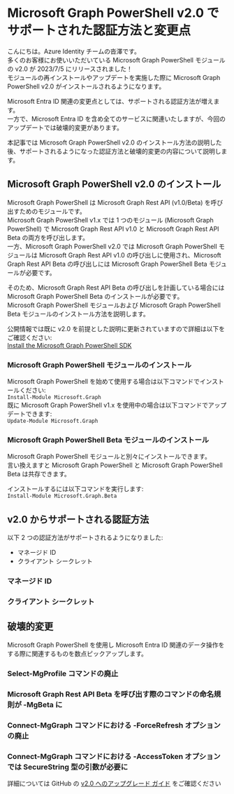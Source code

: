 # Microsoft Graph PowerShell v2.0 でサポートされた認証方法と変更点

こんにちは。Azure Identity チームの沓澤です。    
多くのお客様にお使いいただいている Microsoft Graph PowerShell モジュールの v2.0 が 2023/7/5 にリリースされました！    
モジュールの再インストールやアップデートを実施した際に Microsoft Graph PowerShell v2.0 がインストールされるようになります。

Microsoft Entra ID 関連の変更点としては、サポートされる認証方法が増えます。    
一方で、Microsoft Entra ID を含め全てのサービスに関連いたしますが、今回のアップデートでは破壊的変更があります。

本記事では Microsoft Graph PowerShell v2.0 のインストール方法の説明した後、サポートされるようになった認証方法と破壊的変更の内容について説明します。

## Microsoft Graph PowerShell v2.0 のインストール

Microsoft Graph PowerShell は Microsoft Graph Rest API (v1.0/Beta) を呼び出すためのモジュールです。    
Microsoft Graph PowerShell v1.x では 1 つのモジュール (Microsoft Graph PowerShell) で Microsoft Graph Rest API v1.0 と Microsoft Graph Rest API Beta の両方を呼び出します。    
一方、Microsoft Graph PowerShell v2.0 では Microsoft Graph PowerShell モジュールは Microsoft Graph Rest API v1.0 の呼び出しに使用され、Microsoft Graph Rest API Beta の呼び出しには Microsoft Graph PowerShell Beta モジュールが必要です。

そのため、Microsoft Graph Rest API Beta の呼び出しを計画している場合には Microsoft Graph PowerShell Beta のインストールが必要です。    
Microsoft Graph PowerShell モジュールおよび Microsoft Graph PowerShell Beta モジュールのインストール方法を説明します。

公開情報では既に v2.0 を前提とした説明に更新されていますので詳細は以下をご確認ください:    
[Install the Microsoft Graph PowerShell SDK](https://learn.microsoft.com/en-us/powershell/microsoftgraph/installation?view=graph-powershell-1.0#installation)

### Microsoft Graph PowerShell モジュールのインストール
Microsoft Graph PowerShell を始めて使用する場合は以下コマンドでインストールください:    
`Install-Module Microsoft.Graph`    
既に Microsoft Graph PowerShell v1.x を使用中の場合は以下コマンドでアップデートできます:    
`Update-Module Microsoft.Graph`

### Microsoft Graph PowerShell Beta モジュールのインストール
Microsoft Graph PowerShell モジュールと別々にインストールできます。    
言い換えますと Microsoft Graph PowerShell と Microsoft Graph PowerShell Beta は共存できます。

インストールするには以下コマンドを実行します:    
`Install-Module Microsoft.Graph.Beta` 


## v2.0 からサポートされる認証方法

以下 2 つの認証方法がサポートされるようになりました:    
- マネージド ID
- クライアント シークレット

### マネージド ID

### クライアント シークレット


## 破壊的変更
Microsoft Graph PowerShell を使用し Microsoft Entra ID 関連のデータ操作をする際に関連するものを数点ピックアップします。

### Select-MgProfile コマンドの廃止

### Microsoft Graph Rest API Beta を呼び出す際のコマンドの命名規則が <Verb>-Mg**Beta**<Noun> に

### Connect-MgGraph コマンドにおける -ForceRefresh オプションの廃止

### Connect-MgGraph コマンドにおける -AccessToken オプションでは SecureString 型の引数が必要に

詳細については GitHub の [v2.0 へのアップグレード ガイド](https://github.com/microsoftgraph/msgraph-sdk-powershell/blob/dev/docs/upgrade-to-v2.md) をご確認ください